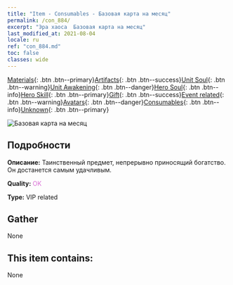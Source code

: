 ```yaml
---
title: "Item - Consumables - Базовая карта на месяц"
permalink: /con_884/
excerpt: "Эра хаоса  Базовая карта на месяц"
last_modified_at: 2021-08-04
locale: ru
ref: "con_884.md"
toc: false
classes: wide
---
```

 [Materials](/ItemsRU/){: .btn .btn--primary}[Artifacts](/ItemsRU/Artifacts/){: .btn .btn--success}[Unit Soul](/ItemsRU/UnitSoul/){: .btn .btn--warning}[Unit Awakening](/ItemsRU/UnitAwakening/){: .btn .btn--danger}[Hero Soul](/ItemsRU/HeroSoul/){: .btn .btn--info}[Hero Skill](/ItemsRU/HeroSkill/){: .btn .btn--primary}[Gift](/ItemsRU/Gift/){: .btn .btn--success}[Event related](/ItemsRU/Events/){: .btn .btn--warning}[Avatars](/ItemsRU/Avatars/){: .btn .btn--danger}[Consumables](/ItemsRU/Consumables/){: .btn .btn--info}[Unknown](/ItemsRU/Unknown/){: .btn .btn--primary}

 ![Базовая карта на месяц](/images/t/i_month.png)

## Подробности
 **Описание:** Таинственный предмет, непрерывно приносящий богатство. Он достанется самым удачливым.

 **Quality:** <span style="color: #DA70D6">OK</span>

 **Type:** VIP related

## Gather

  None

## This item contains:

  None

